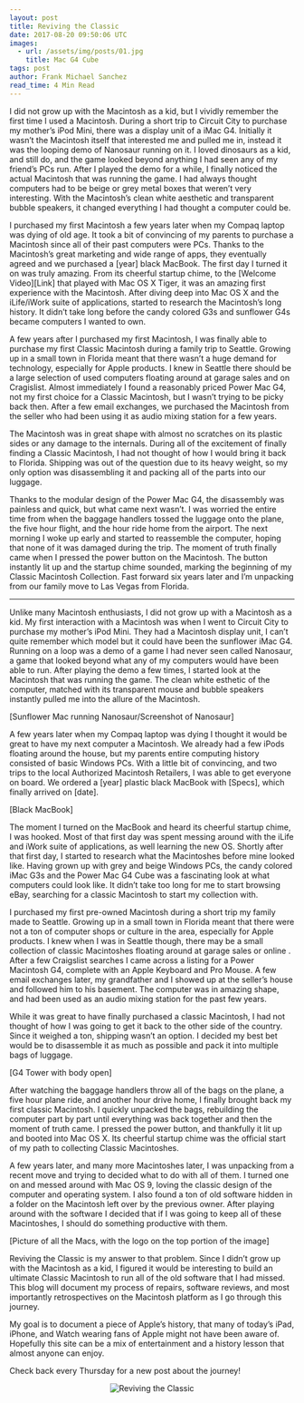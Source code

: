 ```yaml
---
layout: post
title: Reviving the Classic
date: 2017-08-20 09:50:06 UTC
images:
  - url: /assets/img/posts/01.jpg
    title: Mac G4 Cube
tags: post
author: Frank Michael Sanchez
read_time: 4 Min Read
---
```


I did not grow up with the Macintosh as a kid, but I vividly remember the first time I used a Macintosh. During a short trip to Circuit City to purchase my mother’s iPod Mini, there was a display unit of a iMac G4. Initially it wasn’t the Macintosh itself that interested me and pulled me in, instead it was the looping demo of Nanosaur running on it. I loved dinosaurs as a kid, and still do, and the game looked beyond anything I had seen any of my friend’s PCs run. After I played the demo for a while, I finally noticed the actual Macintosh that was running the game. I had always thought computers had to be beige or grey metal boxes that weren’t very interesting. With the Macintosh’s clean white aesthetic and transparent bubble speakers, it changed everything I had thought a computer could be.

I purchased my first Macintosh a few years later when my Compaq laptop was dying of old age. It took a bit of convincing of my parents to purchase a Macintosh since all of their past computers were PCs. Thanks to the Macintosh’s great marketing and wide range of apps, they eventually agreed and we purchased a [year] black MacBook. The first day I turned it on was truly amazing. From its cheerful startup chime, to the [Welcome Video][Link] that played with Mac OS X Tiger, it was an amazing first experience with the Macintosh. After diving deep into Mac OS X and the iLife/iWork suite of applications, started to research the Macintosh’s long history. It didn’t take long before the candy colored G3s and sunflower G4s became computers I wanted to own.

A few years after I purchased my first Macintosh, I was finally able to purchase my first Classic Macintosh during a family trip to Seattle. Growing up in a small town in Florida meant that there wasn’t a huge demand for technology, especially for Apple products. I knew in Seattle there should be a large selection of used computers floating around at garage sales and on Cragislist. Almost immediately I found a reasonably priced Power Mac G4, not my first choice for a Classic Macintosh, but I wasn’t trying to be picky back then. After a few email exchanges, we purchased the Macintosh from the seller who had been using it as audio mixing station for a few years.

The Macintosh was in great shape with almost no scratches on its plastic sides or any damage to the internals. During all of the excitement of finally finding a Classic Macintosh, I had not thought of how I would bring it back to Florida. Shipping was out of the question due to its heavy weight, so my only option was disassembling it and packing all of the parts into our luggage.

Thanks to the modular design of the Power Mac G4, the disassembly was painless and quick, but what came next wasn’t. I was worried the entire time from when the baggage handlers tossed the luggage onto the plane, the five hour flight, and the hour ride home from the airport. The next morning I woke up early and started to reassemble the computer, hoping that none of it was damaged during the trip. The moment of truth finally came when I pressed the power button on the Macintosh. The button instantly lit up and the startup chime sounded, marking the beginning of my Classic Macintosh Collection.
Fast forward six years later and I’m unpacking from our family move to Las Vegas from Florida. 



-------------

















Unlike many Macintosh enthusiasts, I did not grow up with a Macintosh as a kid. My first interaction with a Macintosh was when I went to Circuit City to purchase my mother’s iPod Mini. They had a Macintosh display unit, I can’t quite remember which model but it could have been the sunflower iMac G4. Running on a loop was a demo of a game I had never seen called Nanosaur, a game that looked beyond what any of my computers would have been able to run. After playing the demo a few times, I started look at the Macintosh that was running the game. The clean white esthetic of the computer, matched with its transparent mouse and bubble speakers instantly pulled me into the allure of the Macintosh.

[Sunflower Mac running Nanosaur/Screenshot of Nanosaur]

A few years later when my Compaq laptop was dying I thought it would be great to have my next computer a Macintosh. We already had a few iPods floating around the house, but my parents entire computing history consisted of basic Windows PCs. With a little bit of convincing, and two trips to the local Authorized Macintosh Retailers, I was able to get everyone on board. We ordered a [year] plastic black MacBook with [Specs], which finally arrived on [date].

[Black MacBook]

The moment I turned on the MacBook and heard its cheerful startup chime, I was hooked. Most of that first day was spent messing around with the iLife and iWork suite of applications, as well learning the new OS. Shortly after that first day, I started to research what the Macintoshes before mine looked like. Having grown up with grey and beige Windows PCs, the candy colored iMac G3s and the Power Mac G4 Cube was a fascinating look at what computers could look like. It didn’t take too long for me to start browsing eBay, searching for a classic Macintosh to start my collection with.

I purchased my first pre-owned Macintosh during a short trip my family made to Seattle. Growing up in a small town in Florida meant that there were not a ton of computer shops or culture in the area, especially for Apple products. I knew when I was in Seattle though, there may be a small collection of classic Macintoshes floating around at garage sales or online . After a few Craigslist searches I came across a listing for a Power Macintosh G4, complete with an Apple Keyboard and Pro Mouse. A few email exchanges later, my grandfather and I showed up at the seller’s house and followed him to his basement. The computer was in amazing shape, and had been used as an audio mixing station for the past few years.

While it was great to have finally purchased a classic Macintosh, I had not thought of how I was going to get it back to the other side of the country. Since it weighed a ton, shipping wasn’t an option. I decided my best bet would be to disassemble it as much as possible and pack it into multiple bags of luggage.

[G4 Tower with body open]

After watching the baggage handlers throw all of the bags on the plane, a five hour plane ride, and another hour drive home, I finally brought back my first classic Macintosh. I quickly unpacked the bags, rebuilding the computer part by part until everything was back together and then the moment of truth came. I pressed the power button, and thankfully it lit up and booted into Mac OS X. Its cheerful startup chime was the official start of my path to collecting Classic Macintoshes.

A few years later, and many more Macintoshes later, I was unpacking from a recent move and trying to decided what to do with all of them. I turned one on and messed around with Mac OS 9, loving the classic design of the computer and operating system. I also found a ton of old software hidden in a folder on the Macintosh left over by the previous owner. After playing around with the software I decided that if I was going to keep all of these Macintoshes, I should do something productive with them.

[Picture of all the Macs, with the logo on the top portion of the image]

Reviving the Classic is my answer to that problem. Since I didn’t grow up with the Macintosh as a kid, I figured it would be interesting to build an ultimate Classic Macintosh to run all of the old software that I had missed. This blog will document my process of repairs, software reviews, and most importantly retrospectives on the Macintosh platform as I go through this journey.

My goal is to document a piece of Apple’s history, that many of today’s iPad, iPhone, and Watch wearing fans of Apple might not have been aware of. Hopefully this site can be a mix of entertainment and a history lesson that almost anyone can enjoy.

Check back every Thursday for a new post about the journey!

<center><img title="Reviving the Classic" alt="Reviving the Classic" src="{{site.baseurl}}/assets/img/logo.png" srcset="{{site.baseurl}}/assets/img/logo-2x.png 2x" /></center>

